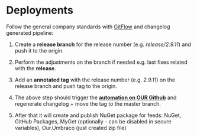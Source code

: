 # Deployments

Follow the general company standards with [GitFlow](../.github/workflows/gitflow.yml) and changelog generated pipeline:

1. Create a **release branch** for the release number (e.g. _release/2.9.11_) and push it to the origin.

2. Perform the adjustments on the branch if needed e.g. last fixes related with the **release**.

3. Add an **annotated tag** with the release number (e.g. _2.9.11_) on the release branch and push tag to the origin.

4. The above step should trigger the [**automation on OUR Github**](https://github.com/thecogworks/Cogworks.Examine.Tweaks/actions) and regenerate changelog + move the tag to the master branch.

5. After that it will create and publish NuGet package for feeds: NuGet, GitHub Packages, MyGet (optionally - can be disabled in secure variables), Our.Umbraco (just created zip file)
